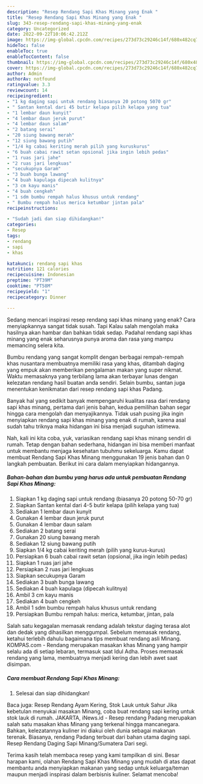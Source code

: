 ```yaml
---
description: "Resep Rendang Sapi Khas Minang yang Enak "
title: "Resep Rendang Sapi Khas Minang yang Enak "
slug: 343-resep-rendang-sapi-khas-minang-yang-enak
category: Uncategorized
date: 2022-09-22T10:06:42.212Z
image: https://img-global.cpcdn.com/recipes/273d73c29246c14f/680x482cq70/rendang-sapi-khas-minang-foto-resep-utama.jpg
hideToc: false
enableToc: true
enableTocContent: false
thumbnail: https://img-global.cpcdn.com/recipes/273d73c29246c14f/680x482cq70/rendang-sapi-khas-minang-foto-resep-utama.jpg
cover: https://img-global.cpcdn.com/recipes/273d73c29246c14f/680x482cq70/rendang-sapi-khas-minang-foto-resep-utama.jpg
author: Admin
authorAv: notfound
ratingvalue: 3.3
reviewcount: 14
recipeingredient:
- "1 kg daging sapi untuk rendang biasanya 20 potong 5070 gr"
- " Santan kental dari 45 butir kelapa pilih kelapa yang tua"
- "1 lembar daun kunyit"
- "4 lembar daun jeruk purut"
- "4 lembar daun salam"
- "2 batang serai"
- "20 siung bawang merah"
- "12 siung bawang putih"
- "1/4 kg cabai keriting merah pilih yang kuruskurus"
- "6 buah cabai rawit setan opsional jika ingin lebih pedas"
- "1 ruas jari jahe"
- "2 ruas jari lengkuas"
- "secukupnya Garam"
- "3 buah bunga lawang"
- "4 buah kapulaga dipecah kulitnya"
- "3 cm kayu manis"
- "4 buah cengkeh"
- "1 sdm bumbu rempah halus khusus untuk rendang"
- " Bumbu rempah halus merica ketumbar jintan pala"
recipeinstructions:

- "Sudah jadi dan siap dihidangkan!"
categories:
- Resep
tags:
- rendang
- sapi
- khas

katakunci: rendang sapi khas 
nutrition: 121 calories
recipecuisine: Indonesian
preptime: "PT39M"
cooktime: "PT58M"
recipeyield: "1"
recipecategory: Dinner

---
```



Sedang mencari inspirasi resep rendang sapi khas minang yang enak? Cara menyiapkannya sangat tidak susah. Tapi Kalau salah mengolah maka hasilnya akan hambar dan bahkan tidak sedap. Padahal rendang sapi khas minang yang enak seharusnya punya aroma dan rasa yang mampu memancing selera kita.


Bumbu rendang yang sangat komplit dengan berbagai rempah-rempah khas nusantara membuatnya memiliki rasa yang khas, ditambah daging yang empuk akan memberikan pengalaman makan yang super nikmat. Waktu memasaknya yang terbilang lama akan terbayar lunas dengan kelezatan rendang hasil buatan anda sendiri. Selain bumbu, santan juga menentukan kenikmatan dari resep rendang sapi khas Padang.

Banyak hal yang sedikit banyak mempengaruhi kualitas rasa dari rendang sapi khas minang, pertama dari jenis bahan, kedua pemilihan bahan segar hingga cara mengolah dan menyajikannya. Tidak usah pusing jika ingin menyiapkan rendang sapi khas minang yang enak di rumah, karena asal sudah tahu triknya maka hidangan ini bisa menjadi suguhan istimewa.


Nah, kali ini kita coba, yuk, variasikan rendang sapi khas minang sendiri di rumah. Tetap dengan bahan sederhana, hidangan ini bisa memberi manfaat untuk membantu menjaga kesehatan tubuhmu sekeluarga. Kamu dapat membuat Rendang Sapi Khas Minang menggunakan 19 jenis bahan dan 0 langkah pembuatan. Berikut ini cara dalam menyiapkan hidangannya.

<!--inarticleads1-->

##### Bahan-bahan dan bumbu yang harus ada untuk pembuatan Rendang Sapi Khas Minang:

1. Siapkan 1 kg daging sapi untuk rendang (biasanya 20 potong 50-70 gr)
1. Siapkan  Santan kental dari 4-5 butir kelapa (pilih kelapa yang tua)
1. Sediakan 1 lembar daun kunyit
1. Gunakan 4 lembar daun jeruk purut
1. Gunakan 4 lembar daun salam
1. Sediakan 2 batang serai
1. Gunakan 20 siung bawang merah
1. Sediakan 12 siung bawang putih
1. Siapkan 1/4 kg cabai keriting merah (pilih yang kurus-kurus)
1. Persiapkan 6 buah cabai rawit setan (opsional, jika ingin lebih pedas)
1. Siapkan 1 ruas jari jahe
1. Persiapkan 2 ruas jari lengkuas
1. Siapkan secukupnya Garam
1. Sediakan 3 buah bunga lawang
1. Sediakan 4 buah kapulaga (dipecah kulitnya)
1. Ambil 3 cm kayu manis
1. Sediakan 4 buah cengkeh
1. Ambil 1 sdm bumbu rempah halus khusus untuk rendang
1. Persiapkan  Bumbu rempah halus: merica, ketumbar, jintan, pala


Salah satu kegagalan memasak rendang adalah tekstur daging terasa alot dan dedak yang dihasilkan menggumpal. Sebelum memasak rendang, ketahui terlebih dahulu bagaimana tips membuat rendang asli Minang. KOMPAS.com - Rendang merupakan masakan khas Minang yang hampir selalu ada di setiap lebaran, termasuk saat Idul Adha. Proses memasak rendang yang lama, membuatnya menjadi kering dan lebih awet saat disimpan. 

<!--inarticleads2-->

##### Cara membuat Rendang Sapi Khas Minang:


1. Selesai dan siap dihidangkan!

Baca juga: Resep Rendang Ayam Kering, Stok Lauk untuk Sahur Jika kebetulan menyukai masakan Minang, coba buat rendang sapi kering untuk stok lauk di rumah. JAKARTA, iNews.id - Resep rendang Padang merupakan salah satu masakan khas Minang yang terkenal hingga mancanegara. Bahkan, kelezatannya kuliner ini diakui oleh dunia sebagai makanan terenak. Biasanya, rendang Padang terbuat dari bahan utama daging sapi. Resep Rendang Daging Sapi Minang/Sumatera Dari segi. 

Terima kasih telah membaca resep yang kami tampilkan di sini. Besar harapan kami, olahan Rendang Sapi Khas Minang yang mudah di atas dapat membantu anda menyiapkan makanan yang sedap untuk keluarga/teman maupun menjadi inspirasi dalam berbisnis kuliner. Selamat mencoba!
